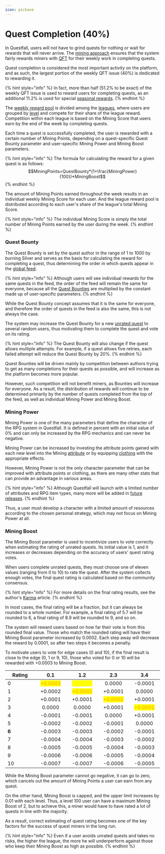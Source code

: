 ```yaml
---
icon: pickaxe
---
```


# Quest Completion (40%)

In Questfall, users will not have to grind quests for nothing or wait for rewards that will never arrive. The [mining approach](broken-reference) ensures that the system fairly rewards miners with [QFT](../../assets/questfall-tokens-qft.md) for their weekly work in completing quests.

Quest completion is considered the most important activity on the platform, and as such, the largest portion of the weekly QFT issue (40%) is dedicated to rewarding it.

{% hint style="info" %}
In fact, more than half (51.2% to be exact) of the weekly QFT issue is used to reward users for completing quests, as an additional 11.2% is used for special [seasonal rewards](../seasons-14.md).
{% endhint %}

The [weekly reward pool](../quest-creation-10/rewards.md) is divided among the [leagues](leagues.md), where users are grouped by [level](levels.md) and compete for their share of the league reward. Competition within each league is based on the Mining Score that users earn by the end of the week by completing quests.

Each time a quest is successfully completed, the user is rewarded with a certain number of Mining Points, depending on a quest-specific Quest Bounty parameter and user-specific Mining Power and Mining Boost parameters.

{% hint style="info" %}
The formula for calculating the reward for a given quest is as follows:\
$$MiningPoints=QuestBounty*(1+\frac{MiningPower}{100})*MiningBoost$$
{% endhint %}

The amount of Mining Points earned throughout the week results in an individual weekly Mining Score for each user. And the league reward pool is distributed according to each user's share of the league's total Mining Score.

{% hint style="info" %}
The individual Mining Score is simply the total number of Mining Points earned by the user during the week.
{% endhint %}

### Quest Bounty

The Quest Bounty is set by the quest author in the range of 1 to 1000 by burning Silver and serves as the basis for calculating the reward for completing a quest, thus determining the order in which quests appear in the [global feed](../../overview/global-feed.md).&#x20;

{% hint style="info" %}
Although users will see individual rewards for the same quests in the feed, the order of the feed will remain the same for everyone, because all the [Quest Bounties](../quest-creation-10/quest-bounty.md) are multiplied by the constant made up of user-specific parameters.
{% endhint %}

While the Quest Bounty concept assumes that it is the same for everyone, and therefore the order of quests in the feed is also the same, this is not always the case.&#x20;

The system may increase the Quest Bounty for a new [unrated quest](../quest-creation-10/karma.md) to several random users, thus motivating them to complete the quest and vote on its rating.

{% hint style="info" %}
The Quest Bounty will also change if the quest allows multiple attempts. For example, if a quest allows five retries, each failed attempt will reduce the Quest Bounty by 20%.
{% endhint %}

Quest Bounties will be driven mainly by competition between authors trying to get as many completions for their quests as possible, and will increase as the platform becomes more popular.

However, such competition will not benefit miners, as Bounties will increase for everyone. As a result, the distribution of rewards will continue to be determined primarily by the number of quests completed from the top of the feed, as well as individual Mining Power and Mining Boost.

### Mining Power

Mining Power is one of the many parameters that define the character of the RPG system in Questfall. It is defined in percent with an initial value of 0% and can only be increased by the RPG mechanics and can never be negative.

Mining Power can be increased by investing the attribute points gained with each new level into the Mining [attribute](broken-reference) or by equipping [clothing](items.md) with the appropriate effects.

However, Mining Power is not the only character parameter that can be improved with attribute points or clothing, as there are many other stats that can provide an advantage in various areas.&#x20;

{% hint style="info" %}
Although Questfall will launch with a limited number of attributes and RPG item types, many more will be added in [future releases](../../roadmap/future-versions.md).
{% endhint %}

Thus, a user must develop a character with a limited amount of resources according to the chosen personal strategy, which may not focus on Mining Power at all.

### Mining Boost

The Mining Boost parameter is used to incentivize users to vote correctly when estimating the rating of unrated quests. Its initial value is 1, and it increases or decreases depending on the accuracy of users' quest rating votes.

When users complete unrated quests, they must choose one of eleven values (ranging from 0 to 10) to rate the quest. After the system collects enough votes, the final quest rating is calculated based on the community consensus.

{% hint style="info" %}
For more details on the final rating results, see the author's [Karma](../quest-creation-10/karma.md) article.
{% endhint %}

In most cases, the final rating will be a fraction, but it can always be rounded to a whole number. For example, a final rating of 5.7 will be rounded to 6, a final rating of 8.9 will be rounded to 9, and so on.

The system will reward users based on how far their vote is from this rounded final value. Those who match the rounded rating will have their Mining Boost parameter increased by 0.0002. Each step away will decrease the reward by 0.0001, so after two steps it becomes a penalty.

To motivate users to vote for edge cases (0 and 10), if the final result is close to the edge (0, 1 or 9, 10), those who voted for 0 or 10 will be rewarded with +0.0003 to Mining Boost.&#x20;

<table><thead><tr><th width="106">Rating</th><th width="104" align="center">0.1</th><th width="104" align="center">1.2</th><th width="100" align="center">2.3</th><th width="100" align="center">3.4</th></tr></thead><tbody><tr><td>0</td><td align="center"><mark style="color:orange;">+0.0003</mark></td><td align="center"><mark style="color:yellow;">+0.0003</mark></td><td align="center">0.0000</td><td align="center">-0.0001</td></tr><tr><td>1</td><td align="center">+0.0002</td><td align="center"><mark style="color:orange;">+0.0002</mark></td><td align="center">+0.0001</td><td align="center">0.0000</td></tr><tr><td>2</td><td align="center">+0.0001</td><td align="center">+0.0001</td><td align="center"><mark style="color:orange;">+0.0002</mark></td><td align="center">+0.0001</td></tr><tr><td>3</td><td align="center">0.0000</td><td align="center">0.0000</td><td align="center">+0.0001</td><td align="center"><mark style="color:orange;">+0.0002</mark></td></tr><tr><td>4</td><td align="center">-0.0001</td><td align="center">-0.0001</td><td align="center">0.0000</td><td align="center">+0.0001</td></tr><tr><td>5</td><td align="center">-0.0002</td><td align="center">-0.0002</td><td align="center">-0.0001</td><td align="center">0.0000</td></tr><tr><td><strong>6</strong></td><td align="center">-0.0003</td><td align="center">-0.0003</td><td align="center">-0.0002</td><td align="center">-0.0001</td></tr><tr><td>7</td><td align="center">-0.0004</td><td align="center">-0.0004</td><td align="center">-0.0003</td><td align="center">-0.0002</td></tr><tr><td>8</td><td align="center">-0.0005</td><td align="center">-0.0005</td><td align="center">-0.0004</td><td align="center">-0.0003</td></tr><tr><td>9</td><td align="center">-0.0006</td><td align="center">-0.0006</td><td align="center">-0.0005</td><td align="center">-0.0004</td></tr><tr><td>10</td><td align="center">-0.0007</td><td align="center">-0.0007</td><td align="center">-0.0006</td><td align="center">-0.0005</td></tr></tbody></table>

While the Mining Boost parameter cannot go negative, it can go to zero, which cancels out the amount of Mining Points a user can earn from any quest.

On the other hand, Mining Boost is capped, and the upper limit increases by 0.01 with each level. Thus, a level 100 user can have a maximum Mining Boost of 2, but to achieve this, a miner would have to have rated a lot of quests in line with the majority.

As a result, correct estimating of quest rating becomes one of the key factors for the success of quest miners in the long run.&#x20;

{% hint style="info" %}
Even if a user avoids unrated quests and takes no risks, the higher the league, the more he will underperform against those who keep their Mining Boost as high as possible.
{% endhint %}

